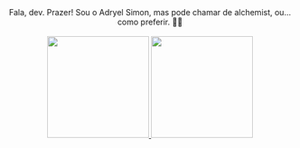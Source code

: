 <div align="center">Fala, dev. Prazer! Sou o Adryel Simon, mas pode chamar de alchemist, ou... como preferir.  👀🤟
 <br>
 <br>
</div>

<div align="center">
  <a href="https://github.com/alchmistt">
    <img height="180em" src="https://github-readme-stats.vercel.app/api?username=alchmistt&show_icons=true&theme=dracula&include_all_commits=true&count_private=true"/>
    <img height="180em" src="https://github-readme-stats.vercel.app/api/top-langs/?username=alchmistt&layout=compact&langs_count=7&theme=dracula"/>
</div>
    </div>
